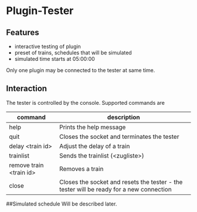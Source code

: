 # Plugin-Tester
## Features

* interactive testing of plugin
* preset of trains, schedules that will be simulated
* simulated time starts at 05:00:00

Only one plugin may be connected to the tester at same time.

## Interaction
The tester is controlled by the console. Supported commands are

command | description
---|---
help | Prints the help message
quit | Closes the socket and terminates the tester
delay \<train id\> | Adjust the delay of a train
trainlist | Sends the trainlist (\<zugliste\>)
remove train \<train id\> | Removes a train
close | Closes the socket and resets the tester - the tester will be ready for a new connection 
 
##Simulated schedule
Will be described later.